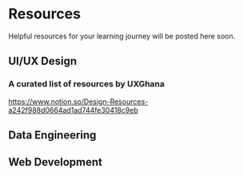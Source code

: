 # Resources
Helpful resources for your learning journey will be posted here soon.

## UI/UX Design

### A curated list of resources by UXGhana
https://www.notion.so/Design-Resources-a242f988d0664ad1ad744fe30418c9eb


## Data Engineering




## Web Development
